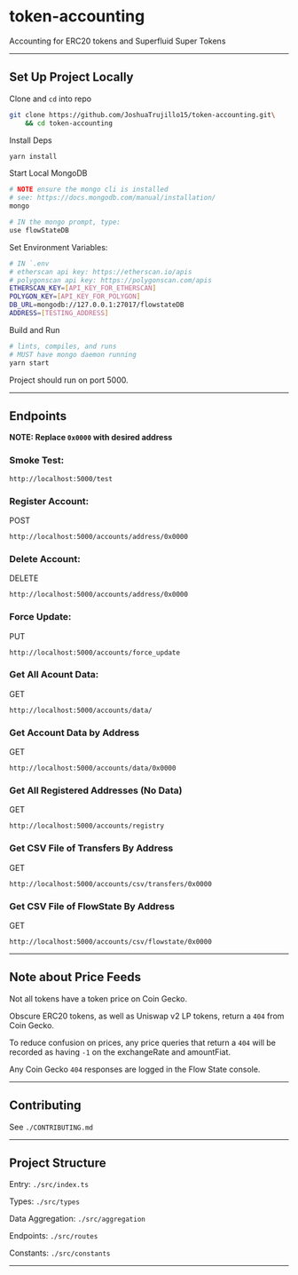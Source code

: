 # token-accounting

Accounting for ERC20 tokens and Superfluid Super Tokens

---

## Set Up Project Locally

Clone and `cd` into repo

```bash
git clone https://github.com/JoshuaTrujillo15/token-accounting.git\
    && cd token-accounting
```

Install Deps

```bash
yarn install
```

Start Local MongoDB

```bash
# NOTE ensure the mongo cli is installed
# see: https://docs.mongodb.com/manual/installation/
mongo

# IN the mongo prompt, type:
use flowStateDB
```

Set Environment Variables:

```bash
# IN `.env
# etherscan api key: https://etherscan.io/apis
# polygonscan api key: https://polygonscan.com/apis
ETHERSCAN_KEY=[API_KEY_FOR_ETHERSCAN]
POLYGON_KEY=[API_KEY_FOR_POLYGON]
DB_URL=mongodb://127.0.0.1:27017/flowstateDB
ADDRESS=[TESTING_ADDRESS]
```

Build and Run

```bash
# lints, compiles, and runs
# MUST have mongo daemon running
yarn start
```

Project should run on port 5000.

---

## Endpoints

**NOTE: Replace `0x0000` with desired address**

### Smoke Test:

```
http://localhost:5000/test
```

### Register Account:

POST

```
http://localhost:5000/accounts/address/0x0000
```

### Delete Account:

DELETE

```
http://localhost:5000/accounts/address/0x0000
```

### Force Update:

PUT

```
http://localhost:5000/accounts/force_update
```

### Get All Acount Data:

GET

```
http://localhost:5000/accounts/data/
```

### Get Account Data by Address

GET

```
http://localhost:5000/accounts/data/0x0000
```

### Get All Registered Addresses (No Data)

GET

```
http://localhost:5000/accounts/registry
```

### Get CSV File of Transfers By Address

GET

```
http://localhost:5000/accounts/csv/transfers/0x0000
```

### Get CSV File of FlowState By Address

GET

```
http://localhost:5000/accounts/csv/flowstate/0x0000
```

---

## Note about Price Feeds

Not all tokens have a token price on Coin Gecko.

Obscure ERC20 tokens, as well as Uniswap v2 LP tokens, return a `404` from
Coin Gecko.

To reduce confusion on prices, any price queries that return a `404` will be
recorded as having `-1` on the exchangeRate and amountFiat.

Any Coin Gecko `404` responses are logged in the Flow State console.

---

## Contributing

See `./CONTRIBUTING.md`

---

## Project Structure

Entry: `./src/index.ts`

Types: `./src/types`

Data Aggregation: `./src/aggregation`

Endpoints: `./src/routes`

Constants: `./src/constants`

---
